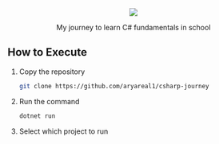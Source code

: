 <div align="center">
  <img src="https://capsule-render.vercel.app/api?type=waving&height=200&color=gradient&text=C%23%20Journey&fontAlignY=40">
  <p>My journey to learn C# fundamentals in school</p>
</div>

## How to Execute
1. Copy the repository
   ```sh
   git clone https://github.com/aryareal1/csharp-journey
   ```
2. Run the command
   ```sh
   dotnet run 
   ```
3. Select which project to run